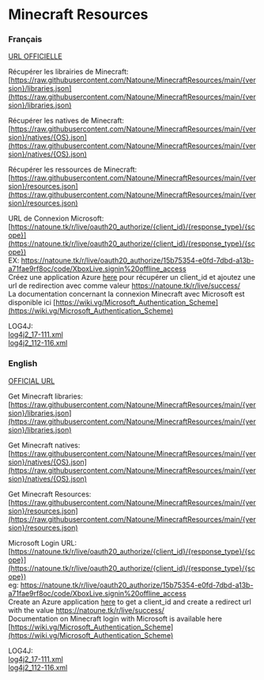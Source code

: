 # Minecraft Resources  
### Français  
  
[URL OFFICIELLE](https://natoune.tk/r/!README.php)  
  
  
  
Récupérer les librairies de Minecraft:  
[https://raw.githubusercontent.com/Natoune/MinecraftResources/main/{version}/libraries.json](https://raw.githubusercontent.com/Natoune/MinecraftResources/main/{version}/libraries.json)  
  
Récupérer les natives de Minecraft:  
[https://raw.githubusercontent.com/Natoune/MinecraftResources/main/{version}/natives/{OS}.json](https://raw.githubusercontent.com/Natoune/MinecraftResources/main/{version}/natives/{OS}.json)  
  
Récupérer les ressources de Minecraft:  
[https://raw.githubusercontent.com/Natoune/MinecraftResources/main/{version}/resources.json](https://raw.githubusercontent.com/Natoune/MinecraftResources/main/{version}/resources.json)  
  
URL de Connexion Microsoft:  
[https://natoune.tk/r/live/oauth20_authorize/{client_id}/{response_type}/{scope}](https://natoune.tk/r/live/oauth20_authorize/{client_id}/{response_type}/{scope})  
EX: https://natoune.tk/r/live/oauth20_authorize/15b75354-e0fd-7dbd-a13b-a71fae9rf8oc/code/XboxLive.signin%20offline_access  
Créez une application Azure [here](https://go.microsoft.com/fwlink/?linkid=2083908) pour récupérer un client_id et ajoutez une url de redirection avec comme valeur https://natoune.tk/r/live/success/  
La documentation concernant la connexion Minecraft avec Microsoft est disponible ici [https://wiki.vg/Microsoft_Authentication_Scheme](https://wiki.vg/Microsoft_Authentication_Scheme)  

LOG4J:  
[log4j2_17-111.xml](https://raw.githubusercontent.com/Natoune/MinecraftResources/main/log4j2_17-111.xml)  
[log4j2_112-116.xml](https://raw.githubusercontent.com/Natoune/MinecraftResources/main/log4j2_112-116.xml)
  
### English  
  
[OFFICIAL URL](https://natoune.tk/r/!README.php)  
  
  
  
Get Minecraft libraries:  
[https://raw.githubusercontent.com/Natoune/MinecraftResources/main/{version}/libraries.json](https://raw.githubusercontent.com/Natoune/MinecraftResources/main/{version}/libraries.json)  
  
Get Minecraft natives:  
[https://raw.githubusercontent.com/Natoune/MinecraftResources/main/{version}/natives/{OS}.json](https://raw.githubusercontent.com/Natoune/MinecraftResources/main/{version}/natives/{OS}.json)  
  
Get Minecraft Resources:  
[https://raw.githubusercontent.com/Natoune/MinecraftResources/main/{version}/resources.json](https://raw.githubusercontent.com/Natoune/MinecraftResources/main/{version}/resources.json)  
  
Microsoft Login URL:  
[https://natoune.tk/r/live/oauth20_authorize/{client_id}/{response_type}/{scope}](https://natoune.tk/r/live/oauth20_authorize/{client_id}/{response_type}/{scope})  
eg: https://natoune.tk/r/live/oauth20_authorize/15b75354-e0fd-7dbd-a13b-a71fae9rf8oc/code/XboxLive.signin%20offline_access  
Create an Azure application [here](https://go.microsoft.com/fwlink/?linkid=2083908) to get a client_id and create a redirect url with the value https://natoune.tk/r/live/success/  
Documentation on Minecraft login with Microsoft is available here [https://wiki.vg/Microsoft_Authentication_Scheme](https://wiki.vg/Microsoft_Authentication_Scheme)

LOG4J:  
[log4j2_17-111.xml](https://raw.githubusercontent.com/Natoune/MinecraftResources/main/log4j2_17-111.xml)  
[log4j2_112-116.xml](https://raw.githubusercontent.com/Natoune/MinecraftResources/main/log4j2_112-116.xml)